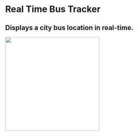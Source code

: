 # Real Time Bus Tracker
## Displays a city bus location in real-time.
<img src= "oneeye.png" width='300'/>
